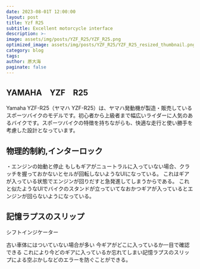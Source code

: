 ```yaml
---
date: 2023-08-01T 12:00:00
layout: post
title: Yzf R25
subtitle: Excellent motorcycle interface
description: >-
image: assets/img/posts/YZF_R25/YZF_R25.png
optimized_image: assets/img/posts/YZF_R25/YZF_R25_resized_thumbnail.png
category: blog
tags: 
author: 原大海
paginate: false
---
```


## YAMAHA　YZF　R25

Yamaha YZF-R25（ヤマハ YZF-R25）は、ヤマハ発動機が製造・販売しているスポーツバイクのモデルです。初心者から上級者まで幅広いライダーに人気のあるバイクです。スポーツバイクの特徴を持ちながらも、快適な走行と使い勝手を考慮した設計となっています。

## 物理的制約,インターロック

・エンジンの始動と停止
もしもギアがニュートラルに入っていない場合、クラッチを握っておかないとセルが回転しないようなUIになっている。
これはギアが入っている状態でエンジンが回りだすと急発進してしまうからである。
これと似たようなUIでバイクのスタンドが立っていてなおかつギアが入っているとエンジンが回らないようになっている。


## 記憶ラプスのスリップ

シフトインジケーター

古い車体にはついていない場合が多い
今ギアがどこに入っているか一目で確認できる
これにより今どのギアに入っているか忘れてしまい記憶ラプスのスリップによる空ぶかしなどのエラーを防ぐことができる。

